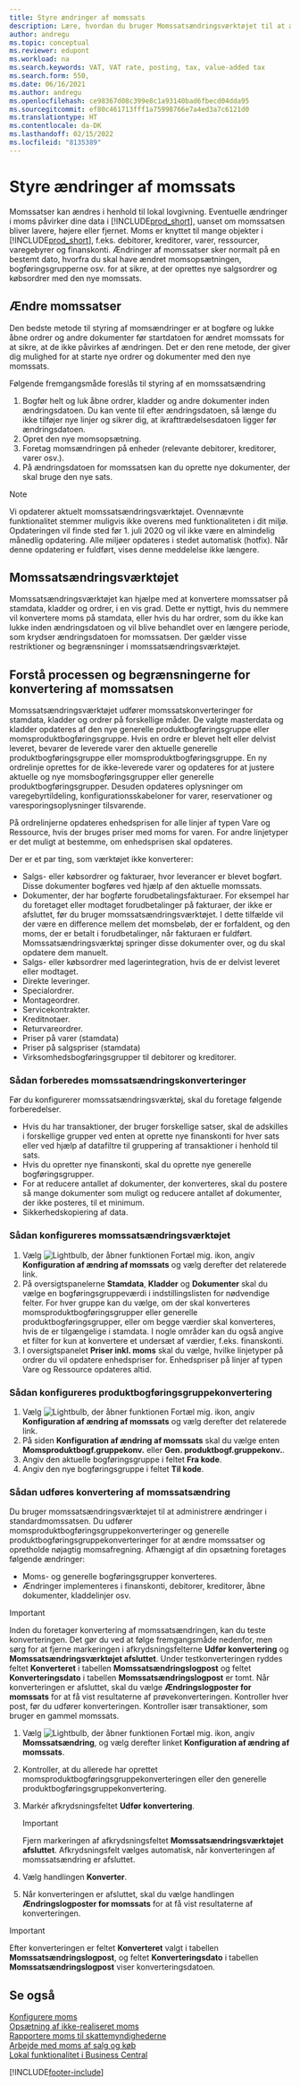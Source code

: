 ```yaml
---
title: Styre ændringer af momssats
description: Lære, hvordan du bruger Momssatsændringsværktøjet til at ændre Dynamics 365 Business Central-momssatser, der er baseret på lokal lovgivning.
author: andregu
ms.topic: conceptual
ms.reviewer: edupont
ms.workload: na
ms.search.keywords: VAT, VAT rate, posting, tax, value-added tax
ms.search.form: 550,
ms.date: 06/16/2021
ms.author: andregu
ms.openlocfilehash: ce98367d08c399e8c1a93140bad6fbecd04dda95
ms.sourcegitcommit: ef80c461713fff1a75998766e7a4ed3a7c6121d0
ms.translationtype: HT
ms.contentlocale: da-DK
ms.lasthandoff: 02/15/2022
ms.locfileid: "8135389"
---
```

# <a name="managing-vat-rate-changes"></a>Styre ændringer af momssats

Momssatser kan ændres i henhold til lokal lovgivning. Eventuelle ændringer i moms påvirker dine data i [!INCLUDE[prod_short](includes/prod_short.md)], uanset om momssatsen bliver lavere, højere eller fjernet. Moms er knyttet til mange objekter i [!INCLUDE[prod_short](includes/prod_short.md)], f.eks. debitorer, kreditorer, varer, ressourcer, varegebyrer og finanskonti. Ændringer af momssatser sker normalt på en bestemt dato, hvorfra du skal have ændret momsopsætningen, bogføringsgrupperne osv. for at sikre, at der oprettes nye salgsordrer og købsordrer med den nye momssats.

## <a name="changing-vat-rates"></a>Ændre momssatser

Den bedste metode til styring af momsændringer er at bogføre og lukke åbne ordrer og andre dokumenter før startdatoen for ændret momssats for at sikre, at de ikke påvirkes af ændringen. Det er den rene metode, der giver dig mulighed for at starte nye ordrer og dokumenter med den nye momssats.

Følgende fremgangsmåde foreslås til styring af en momssatsændring

1. Bogfør helt og luk åbne ordrer, kladder og andre dokumenter inden ændringsdatoen. Du kan vente til efter ændringsdatoen, så længe du ikke tilføjer nye linjer og sikrer dig, at ikrafttrædelsesdatoen ligger før ændringsdatoen.  
2. Opret den nye momsopsætning.  
3. Foretag momsændringen på enheder (relevante debitorer, kreditorer, varer osv.).  
4. På ændringsdatoen for momssatsen kan du oprette nye dokumenter, der skal bruge den nye sats.  


> [!NOTE]  
> Vi opdaterer aktuelt momssatsændringsværktøjet. Ovennævnte funktionalitet stemmer muligvis ikke overens med funktionaliteten i dit miljø. Opdateringen vil finde sted før 1. juli 2020 og vil ikke være en almindelig månedlig opdatering. Alle miljøer opdateres i stedet automatisk (hotfix). Når denne opdatering er fuldført, vises denne meddelelse ikke længere.  

## <a name="the-vat-rate-change-tool"></a>Momssatsændringsværktøjet

Momssatsændringsværktøjet kan hjælpe med at konvertere momssatser på stamdata, kladder og ordrer, i en vis grad. Dette er nyttigt, hvis du nemmere vil konvertere moms på stamdata, eller hvis du har ordrer, som du ikke kan lukke inden ændringsdatoen og vil blive behandlet over en længere periode, som krydser ændringsdatoen for momssatsen. Der gælder visse restriktioner og begrænsninger i momssatsændringsværktøjet.

## <a name="understanding-the-vat-rate-conversion-process-and-limitations"></a>Forstå processen og begrænsningerne for konvertering af momssatsen

Momssatsændringsværktøjet udfører momssatskonverteringer for stamdata, kladder og ordrer på forskellige måder. De valgte masterdata og kladder opdateres af den nye generelle produktbogføringsgruppe eller momsproduktbogføringsgruppe. Hvis en ordre er blevet helt eller delvist leveret, bevarer de leverede varer den aktuelle generelle produktbogføringsgruppe eller momsproduktbogføringsgruppe. En ny ordrelinje oprettes for de ikke-leverede varer og opdateres for at justere aktuelle og nye momsbogføringsgrupper eller generelle produktbogføringsgrupper. Desuden opdateres oplysninger om varegebyrtildeling, konfigurationsskabeloner for varer, reservationer og varesporingsoplysninger tilsvarende. 

På ordrelinjerne opdateres enhedsprisen for alle linjer af typen Vare og Ressource, hvis der bruges priser med moms for varen. For andre linjetyper er det muligt at bestemme, om enhedsprisen skal opdateres.

Der er et par ting, som værktøjet ikke konverterer:

* Salgs- eller købsordrer og fakturaer, hvor leverancer er blevet bogført. Disse dokumenter bogføres ved hjælp af den aktuelle momssats.  
* Dokumenter, der har bogførte forudbetalingsfakturaer. For eksempel har du foretaget eller modtaget forudbetalinger på fakturaer, der ikke er afsluttet, før du bruger momssatsændringsværktøjet. I dette tilfælde vil der være en difference mellem det momsbeløb, der er forfaldent, og den moms, der er betalt i forudbetalinger, når fakturaen er fuldført. Momssatsændringsværktøj springer disse dokumenter over, og du skal opdatere dem manuelt.  
* Salgs- eller købsordrer med lagerintegration, hvis de er delvist leveret eller modtaget.  
* Direkte leveringer.
* Specialordrer. 
* Montageordrer.
* Servicekontrakter.  
* Kreditnotaer.
* Returvareordrer.
* Priser på varer (stamdata)
* Priser på salgspriser (stamdata)
* Virksomhedsbogføringsgrupper til debitorer og kreditorer.

### <a name="to-prepare-vat-rate-change-conversions"></a>Sådan forberedes momssatsændringskonverteringer

Før du konfigurerer momssatsændringsværktøj, skal du foretage følgende forberedelser.

* Hvis du har transaktioner, der bruger forskellige satser, skal de adskilles i forskellige grupper ved enten at oprette nye finanskonti for hver sats eller ved hjælp af datafiltre til gruppering af transaktioner i henhold til sats.  
* Hvis du opretter nye finanskonti, skal du oprette nye generelle bogføringsgrupper.  
* For at reducere antallet af dokumenter, der konverteres, skal du postere så mange dokumenter som muligt og reducere antallet af dokumenter, der ikke posteres, til et minimum.  
* Sikkerhedskopiering af data.

### <a name="to-set-up-the-vat-rate-change-tool"></a>Sådan konfigureres momssatsændringsværktøjet

1. Vælg ![Lightbulb, der åbner funktionen Fortæl mig.](media/ui-search/search_small.png "Fortæl mig, hvad du vil foretage dig") ikon, angiv **Konfiguration af ændring af momssats** og vælg derefter det relaterede link.  
2. På oversigtspanelerne **Stamdata**, **Kladder** og **Dokumenter** skal du vælge en bogføringsgruppeværdi i indstillingslisten for nødvendige felter. For hver gruppe kan du vælge, om der skal konverteres momsproduktbogføringsgrupper eller generelle produktbogføringsgrupper, eller om begge værdier skal konverteres, hvis de er tilgængelige i stamdata. I nogle områder kan du også angive et filter for kun at konvertere et undersæt af værdier, f.eks. finanskonti. 
3. I oversigtspanelet **Priser inkl. moms** skal du vælge, hvilke linjetyper på ordrer du vil opdatere enhedspriser for. Enhedspriser på linjer af typen Vare og Ressource opdateres altid.

### <a name="to-set-up-product-posting-group-conversion"></a>Sådan konfigureres produktbogføringsgruppekonvertering

1. Vælg ![Lightbulb, der åbner funktionen Fortæl mig.](media/ui-search/search_small.png "Fortæl mig, hvad du vil foretage dig") ikon, angiv **Konfiguration af ændring af momssats** og vælg derefter det relaterede link.  
2. På siden **Konfiguration af ændring af momssats** skal du vælge enten **Momsproduktbogf.gruppekonv.** eller **Gen. produktbogf.gruppekonv.**.  
3. Angiv den aktuelle bogføringsgruppe i feltet **Fra kode**.  
4. Angiv den nye bogføringsgruppe i feltet **Til kode**.  

### <a name="to-perform-vat-rate-change-conversion"></a>Sådan udføres konvertering af momssatsændring

Du bruger momssatsændringsværktøjet til at administrere ændringer i standardmomssatsen. Du udfører momsproduktbogføringsgruppekonverteringer og generelle produktbogføringsgruppekonverteringer for at ændre momssatser og opretholde nøjagtig momsafregning. Afhængigt af din opsætning foretages følgende ændringer:  

* Moms- og generelle bogføringsgrupper konverteres.  
* Ændringer implementeres i finanskonti, debitorer, kreditorer, åbne dokumenter, kladdelinjer osv.  

> [!IMPORTANT]  
> Inden du foretager konvertering af momssatsændringen, kan du teste konverteringen. Det gør du ved at følge fremgangsmåde nedenfor, men sørg for at fjerne markeringen i afkrydsningsfelterne **Udfør konvertering** og **Momssatsændringsværktøjet afsluttet**. Under testkonverteringen ryddes feltet **Konverteret** i tabellen **Momssatsændringslogpost** og feltet **Konverteringsdato** i tabellen **Momssatsændringslogpost** er tomt. Når konverteringen er afsluttet, skal du vælge **Ændringslogposter for momssats** for at få vist resultaterne af prøvekonverteringen. Kontroller hver post, før du udfører konverteringen. Kontroller især transaktioner, som bruger en gammel momssats.

1. Vælg ![Lightbulb, der åbner funktionen Fortæl mig.](media/ui-search/search_small.png "Fortæl mig, hvad du vil foretage dig") ikon, angiv **Momssatsændring**, og vælg derefter linket **Konfiguration af ændring af momssats**.  
2. Kontroller, at du allerede har oprettet momsproduktbogføringsgruppekonverteringen eller den generelle produktbogføringsgruppekonvertering.  
3. Markér afkrydsningsfeltet **Udfør konvertering**.  

    > [!IMPORTANT]  
    >  Fjern markeringen af afkrydsningsfeltet **Momssatsændringsværktøjet afsluttet**. Afkrydsningsfelt vælges automatisk, når konverteringen af momssatsændring er afsluttet.  

4. Vælg handlingen **Konverter**.  
5. Når konverteringen er afsluttet, skal du vælge handlingen **Ændringslogposter for momssats** for at få vist resultaterne af konverteringen.  

> [!IMPORTANT]  
> Efter konverteringen er feltet **Konverteret** valgt i tabellen **Momssatsændringslogpost**, og feltet **Konverteringsdato** i tabellen **Momssatsændringslogpost** viser konverteringsdatoen.  

## <a name="see-also"></a>Se også

[Konfigurere moms](finance-setup-vat.md)  
[Opsætning af ikke-realiseret moms](finance-setup-unrealized-vat.md)  
[Rapportere moms til skattemyndighederne](finance-how-report-vat.md)  
[Arbejde med moms af salg og køb](finance-work-with-vat.md)  
[Lokal funktionalitet i Business Central](about-localization.md)  


[!INCLUDE[footer-include](includes/footer-banner.md)]